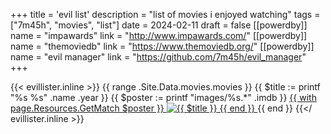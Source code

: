 +++
title = 'evil list'
description = "list of movies i enjoyed watching"
tags = ["7m45h", "movies", "list"]
date = 2024-02-11
draft = false
[[powerdby]]
name = "impawards"
link = "http://www.impawards.com/"
[[powerdby]]
name = "themoviedb"
link = "https://www.themoviedb.org/"
[[powerdby]]
name = "evil manager"
link = "https://github.com/7m45h/evil_manager"
+++

{{< evillister.inline >}}
  {{ range .Site.Data.movies.movies }}
    {{ $title := printf "%s %s" .name .year }}
    {{ $poster := printf "images/%s.*" .imdb }}
    <a class="m-poster" href="https://www.imdb.com/title/{{ .imdb }}/" title="{{ $title }}" target="_blank">
      {{ with page.Resources.GetMatch $poster }}
        <img src="{{ .RelPermalink }}" alt="{{ $title }}" loading="lazy">
      {{ end }}
    </a>
  {{ end }}
{{</ evillister.inline >}}
